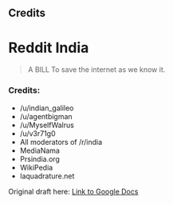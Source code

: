 ﻿## Credits

# Reddit India


> A
> BILL
> To save the internet as we know it.


### Credits:
- /u/indian_galileo
- /u/agentbigman
- /u/MyselfWalrus
- /u/v3r71g0
- All moderators of /r/india
- MediaNama
- Prsindia.org
- WikiPedia
- laquadrature.net

Original draft here: [Link to Google Docs](https://docs.google.com/document/d/14F8Tg2yw5FiqzvQWRG_xl9CRy69sU95OSmIgisJj6Qw/edit?pli=1#)
